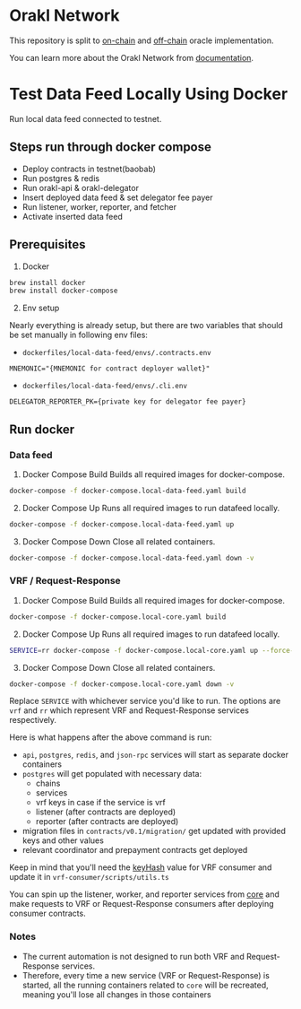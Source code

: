 # Orakl Network

This repository is split to [on-chain](contracts) and [off-chain](core) oracle implementation.

You can learn more about the Orakl Network from [documentation](https://orakl-network.gitbook.io).

# Test Data Feed Locally Using Docker

Run local data feed connected to testnet.

## Steps run through docker compose

- Deploy contracts in testnet(baobab)
- Run postgres & redis
- Run orakl-api & orakl-delegator
- Insert deployed data feed & set delegator fee payer
- Run listener, worker, reporter, and fetcher
- Activate inserted data feed

## Prerequisites

1. Docker

```bash
brew install docker
brew install docker-compose
```

2. Env setup

Nearly everything is already setup, but there are two variables that should be set manually in following env files:

- `dockerfiles/local-data-feed/envs/.contracts.env`

```
MNEMONIC="{MNEMONIC for contract deployer wallet}"
```

- `dockerfiles/local-data-feed/envs/.cli.env`

```
DELEGATOR_REPORTER_PK={private key for delegator fee payer}
```

## Run docker

### Data feed

1. Docker Compose Build
   Builds all required images for docker-compose.

```bash
docker-compose -f docker-compose.local-data-feed.yaml build
```

2. Docker Compose Up
   Runs all required images to run datafeed locally.

```bash
docker-compose -f docker-compose.local-data-feed.yaml up
```

3. Docker Compose Down
   Close all related containers.

```bash
docker-compose -f docker-compose.local-data-feed.yaml down -v
```

### VRF / Request-Response

1. Docker Compose Build
   Builds all required images for docker-compose.

```bash
docker-compose -f docker-compose.local-core.yaml build
```

2. Docker Compose Up
   Runs all required images to run datafeed locally.

```bash
SERVICE=rr docker-compose -f docker-compose.local-core.yaml up --force-recreate
```

3. Docker Compose Down
   Close all related containers.

```bash
docker-compose -f docker-compose.local-core.yaml down -v
```

Replace `SERVICE` with whichever service you'd like to run. The options are `vrf` and `rr` which represent VRF and Request-Response services respectively.

Here is what happens after the above command is run:

- `api`, `postgres`, `redis`, and `json-rpc` services will start as separate docker containers
- `postgres` will get populated with necessary data:
  - chains
  - services
  - vrf keys in case if the service is vrf
  - listener (after contracts are deployed)
  - reporter (after contracts are deployed)
- migration files in `contracts/v0.1/migration/` get updated with provided keys and other values
- relevant coordinator and prepayment contracts get deployed

Keep in mind that you'll need the [keyHash](/dockerfiles/local-vrf-rr/envs/vrf-keys.json) value for VRF consumer and update it in `vrf-consumer/scripts/utils.ts`

You can spin up the listener, worker, and reporter services from [core](../../core/) and make requests to VRF or Request-Response consumers after deploying consumer contracts.

### Notes

- The current automation is not designed to run both VRF and Request-Response services.
- Therefore, every time a new service (VRF or Request-Response) is started, all the running containers related to `core` will be recreated, meaning you'll lose all changes in those containers
